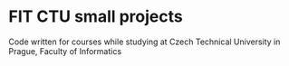 # FIT CTU small projects
Code written for courses while studying at Czech Technical University in Prague, Faculty of Informatics
